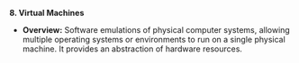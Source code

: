 
**8. Virtual Machines**

* **Overview:** Software emulations of physical computer systems, allowing multiple operating systems or environments to run on a single physical machine. It provides an abstraction of hardware resources.
